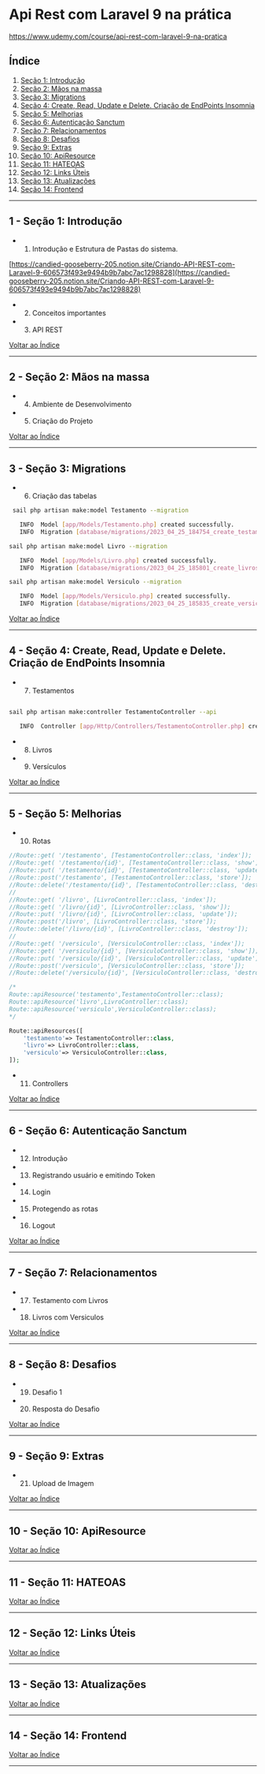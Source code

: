 # Api Rest com Laravel 9 na prática

https://www.udemy.com/course/api-rest-com-laravel-9-na-pratica


## <a name="indice">Índice</a>

1. [Seção 1: Introdução](#parte1)     
2. [Seção 2: Mãos na massa](#parte2)     
3. [Seção 3: Migrations](#parte3)     
4. [Seção 4: Create, Read, Update e Delete. Criação de EndPoints Insomnia](#parte4)     
5. [Seção 5: Melhorias](#parte5)     
6. [Seção 6: Autenticação Sanctum](#parte6)     
7. [Seção 7: Relacionamentos](#parte7)     
8. [Seção 8: Desafios](#parte8)     
9. [Seção 9: Extras](#parte9)     
10. [Seção 10: ApiResource](#parte10)     
11. [Seção 11: HATEOAS](#parte11)     
12. [Seção 12: Links Úteis](#parte12)     
13. [Seção 13: Atualizações](#parte13)     
14. [Seção 14: Frontend](#parte14)     
---


## <a name="parte1">1 - Seção 1: Introdução</a>

- 1. Introdução e Estrutura de Pastas do sistema.

[https://candied-gooseberry-205.notion.site/Criando-API-REST-com-Laravel-9-606573f493e9494b9b7abc7ac1298828](https://candied-gooseberry-205.notion.site/Criando-API-REST-com-Laravel-9-606573f493e9494b9b7abc7ac1298828)

- 2. Conceitos importantes
- 3. API REST

[Voltar ao Índice](#indice)

---


## <a name="parte2">2 - Seção 2: Mãos na massa</a>

- 4. Ambiente de Desenvolvimento
- 5. Criação do Projeto

[Voltar ao Índice](#indice)

---


## <a name="parte3">3 - Seção 3: Migrations</a>

- 6. Criação das tabelas


```bash
 sail php artisan make:model Testamento --migration

   INFO  Model [app/Models/Testamento.php] created successfully.  
   INFO  Migration [database/migrations/2023_04_25_184754_create_testamentos_table.php] created successfully. 

sail php artisan make:model Livro --migration

   INFO  Model [app/Models/Livro.php] created successfully.  
   INFO  Migration [database/migrations/2023_04_25_185801_create_livros_table.php] created successfully.  

sail php artisan make:model Versiculo --migration

   INFO  Model [app/Models/Versiculo.php] created successfully.  
   INFO  Migration [database/migrations/2023_04_25_185835_create_versiculos_table.php] created successfully.  
```


[Voltar ao Índice](#indice)

---


## <a name="parte4">4 - Seção 4: Create, Read, Update e Delete. Criação de EndPoints Insomnia</a>

- 7. Testamentos

```bash

sail php artisan make:controller TestamentoController --api

   INFO  Controller [app/Http/Controllers/TestamentoController.php] created successfully.  

```

- 8. Livros
- 9. Versículos

[Voltar ao Índice](#indice)

---


## <a name="parte5">5 - Seção 5: Melhorias</a>

- 10. Rotas

```php
//Route::get( '/testamento', [TestamentoController::class, 'index']);
//Route::get( '/testamento/{id}', [TestamentoController::class, 'show']);
//Route::put( '/testamento/{id}', [TestamentoController::class, 'update']);
//Route::post('/testamento', [TestamentoController::class, 'store']);
//Route::delete('/testamento/{id}', [TestamentoController::class, 'destroy']);
//
//Route::get( '/livro', [LivroController::class, 'index']);
//Route::get( '/livro/{id}', [LivroController::class, 'show']);
//Route::put( '/livro/{id}', [LivroController::class, 'update']);
//Route::post('/livro', [LivroController::class, 'store']);
//Route::delete('/livro/{id}', [LivroController::class, 'destroy']);
//
//Route::get( '/versiculo', [VersiculoController::class, 'index']);
//Route::get( '/versiculo/{id}', [VersiculoController::class, 'show']);
//Route::put( '/versiculo/{id}', [VersiculoController::class, 'update']);
//Route::post('/versiculo', [VersiculoController::class, 'store']);
//Route::delete('/versiculo/{id}', [VersiculoController::class, 'destroy']);

/*
Route::apiResource('testamento',TestamentoController::class);
Route::apiResource('livro',LivroController::class);
Route::apiResource('versiculo',VersiculoController::class);
*/

Route::apiResources([
    'testamento'=> TestamentoController::class,
    'livro'=> LivroController::class,
    'versiculo'=> VersiculoController::class,
]);

```

- 11. Controllers

[Voltar ao Índice](#indice)

---


## <a name="parte6">6 - Seção 6: Autenticação Sanctum</a>

- 12. Introdução
- 13. Registrando usuário e emitindo Token
- 14. Login
- 15. Protegendo as rotas
- 16. Logout

[Voltar ao Índice](#indice)

---


## <a name="parte7">7 - Seção 7: Relacionamentos</a>

- 17. Testamento com Livros
- 18. Livros com Versiculos

[Voltar ao Índice](#indice)

---


## <a name="parte8">8 - Seção 8: Desafios</a>

- 19. Desafio 1
- 20. Resposta do Desafio

[Voltar ao Índice](#indice)

---


## <a name="parte9">9 - Seção 9: Extras</a>

- 21. Upload de Imagem

[Voltar ao Índice](#indice)

---


## <a name="parte10">10 - Seção 10: ApiResource</a>



[Voltar ao Índice](#indice)

---


## <a name="parte11">11 - Seção 11: HATEOAS</a>



[Voltar ao Índice](#indice)

---


## <a name="parte12">12 - Seção 12: Links Úteis</a>



[Voltar ao Índice](#indice)

---


## <a name="parte13">13 - Seção 13: Atualizações</a>



[Voltar ao Índice](#indice)

---


## <a name="parte14">14 - Seção 14: Frontend</a>



[Voltar ao Índice](#indice)

---

